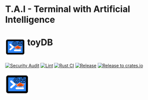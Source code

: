 # T.A.I - Terminal with Artificial Intelligence
# <a><img src="./assets/tai-logo.png" height="64" valign="top" /></a> toyDB

[![Security Audit](https://github.com/waldirborbajr/tai/actions/workflows/audit.yaml/badge.svg)](https://github.com/waldirborbajr/tai/actions/workflows/audit.yaml)
[![Lint](https://github.com/waldirborbajr/tai/actions/workflows/linter.yaml/badge.svg)](https://github.com/waldirborbajr/tai/actions/workflows/linter.yaml)
[![Rust CI](https://github.com/waldirborbajr/tai/actions/workflows/ci.yaml/badge.svg)](https://github.com/waldirborbajr/tai/actions/workflows/ci.yaml)
[![Release](https://github.com/waldirborbajr/tai/actions/workflows/release.yaml/badge.svg)](https://github.com/waldirborbajr/tai/actions/workflows/release.yaml)
[![Release to crates.io](https://github.com/waldirborbajr/tai/actions/workflows/crates.yaml/badge.svg)](https://github.com/waldirborbajr/tai/actions/workflows/crates.yaml)

<img loading="lazy" width="15%" src="./assets/tai-logo.png" alt="T.A.I Logo" />

